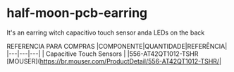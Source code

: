 # half-moon-pcb-earring
It's an earring witch capacitivo touch sensor anda LEDs on the back

REFERENCIA PARA COMPRAS
|COMPONENTE|QUANTIDADE|REFERÊNCIA|
|---|---|---|
| Capacitive Touch Sensors |   |556-AT42QT1012-TSHR [MOUSER](https://br.mouser.com/ProductDetail/556-AT42QT1012-TSHR/|


